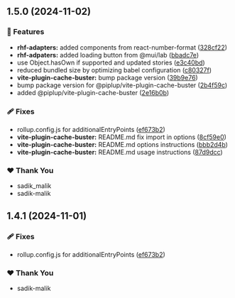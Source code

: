 ## 1.5.0 (2024-11-02)

### 🚀 Features

- **rhf-adapters:** added components from react-number-format ([328cf22](https://github.com/sadik-malik/piplup/commit/328cf22))
- **rhf-adpaters:** added loading button from @mui/lab ([bbadc7e](https://github.com/sadik-malik/piplup/commit/bbadc7e))
- use Object.hasOwn if supported and updated stories ([e3c40bd](https://github.com/sadik-malik/piplup/commit/e3c40bd))
- reduced bundled size by optimizing babel configuration ([c80327f](https://github.com/sadik-malik/piplup/commit/c80327f))
- **vite-plugin-cache-buster:** bump package version ([39b9e76](https://github.com/sadik-malik/piplup/commit/39b9e76))
- bump package version for @piplup/vite-plugin-cache-buster ([2b4f59c](https://github.com/sadik-malik/piplup/commit/2b4f59c))
- added @piplup/vite-plugin-cache-buster ([2e16b0b](https://github.com/sadik-malik/piplup/commit/2e16b0b))

### 🩹 Fixes

- rollup.config.js for additionalEntryPoints ([ef673b2](https://github.com/sadik-malik/piplup/commit/ef673b2))
- **vite-plugin-cache-buster:** README.md fix import in options ([8cf59e0](https://github.com/sadik-malik/piplup/commit/8cf59e0))
- **vite-plugin-cache-buster:** README.md options instructions ([bbb2d4b](https://github.com/sadik-malik/piplup/commit/bbb2d4b))
- **vite-plugin-cache-buster:** README.md usage instructions ([87d9dcc](https://github.com/sadik-malik/piplup/commit/87d9dcc))

### ❤️  Thank You

- sadik_malik
- sadik-malik

## 1.4.1 (2024-11-01)

### 🩹 Fixes

- rollup.config.js for additionalEntryPoints ([ef673b2](https://github.com/sadik-malik/piplup/commit/ef673b2))

### ❤️  Thank You

- sadik-malik